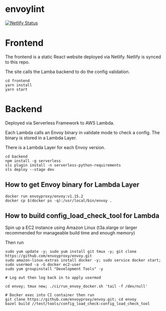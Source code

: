 # envoylint

[![Netlify Status](https://api.netlify.com/api/v1/badges/5fb8f73f-4b59-4ac1-8916-7b63e7182aec/deploy-status)](https://app.netlify.com/sites/dazzling-mahavira-26b329/deploys)

# Frontend

The frontend is a static React website deployed via Netlify. Netlify is synced to this repo.

The site calls the Lamba backend to do the config validation.

```
cd frontend
yarn install
yarn start
```

# Backend

Deployed via Serverless Framework to AWS Lambda.

Each Lambda calls an Envoy binary in validate mode to check a config. The binary is stored in a Lambda Layer.

There is a Lambda Layer for each Envoy version.

```
cd backend
npm install -g serverless
sls plugin install -n serverless-python-requirements
sls deploy --stage dev
```

## How to get Envoy binary for Lambda Layer

```
docker run envoyproxy/envoy:v1.15.2
docker cp $(docker ps -q):/usr/local/bin/envoy .
```

## How to build config_load_check_tool for Lambda

Spin up a EC2 instance using Amazon Linux (t3a.xlarge or larger recommended for manageable build time and enough memory)

Then run

```
sudo yum update -y; sudo yum install git tmux -y; git clone https://github.com/envoyproxy/envoy.git
sudo amazon-linux-extras install docker -y; sudo service docker start; sudo usermod -a -G docker ec2-user
sudo yum groupinstall "Development Tools" -y

# Log out then log back in to apply usermod

cd envoy; tmux new; ./ci/run_envoy_docker.sh 'tail -f /dev/null'

# Docker exec into CI container then run
git clone https://github.com/envoyproxy/envoy.git; cd envoy
bazel build //test/tools/config_load_check:config_load_check_tool
```
